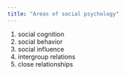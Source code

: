 ```yaml
---
title: "Areas of social psychology"
---
```

1) social cognition
2) social behavior
3) social influence
4) intergroup relations
5) close relationships

